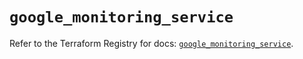 # `google_monitoring_service`

Refer to the Terraform Registry for docs: [`google_monitoring_service`](https://registry.terraform.io/providers/hashicorp/google/6.38.0/docs/resources/monitoring_service).
